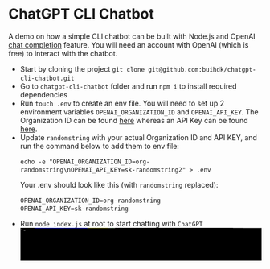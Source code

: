 # ChatGPT CLI Chatbot
A demo on how a simple CLI chatbot can be built with Node.js and OpenAI [chat completion](https://platform.openai.com/docs/guides/chat) feature. You will need an account with 
OpenAI (which is free) to interact with the chatbot.

- Start by cloning the project `git clone git@github.com:buihdk/chatgpt-cli-chatbot.git`
- Go to `chatgpt-cli-chatbot` folder and run `npm i` to install required dependencies
- Run `touch .env` to create an env file. You will need to set up 2 environment variables `OPENAI_ORGANIZATION_ID` and `OPENAI_API_KEY`. The Organization ID can be found [here](https://platform.openai.com/account/org-settings) whereas an API Key can be found [here](https://platform.openai.com/account/api-keys). 
- Update `randomstring` with your actual Organization ID and API KEY, and run the command below to add them to env file:
    ```
    echo -e "OPENAI_ORGANIZATION_ID=org-randomstring\nOPENAI_API_KEY=sk-randomstring2" > .env
    ```  
    Your .env should look like this (with `randomstring` replaced):
    ```
    OPENAI_ORGANIZATION_ID=org-randomstring
    OPENAI_API_KEY=sk-randomstring
    ```
- Run `node index.js` at root to start chatting with `ChatGPT`
![](https://github.com/buihdk/chatgpt-cli-chatbot/blob/main/chatgpt-cli-demo.gif)
